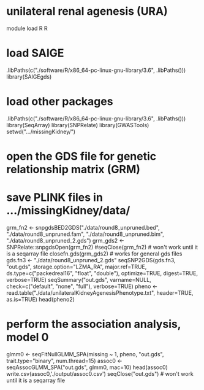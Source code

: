 # unilateral renal agenesis (URA)
module load R
R
# load SAIGE
.libPaths(c("./software/R/x86_64-pc-linux-gnu-library/3.6", .libPaths()))
library(SAIGEgds)
# load other packages
.libPaths(c("./software/R/x86_64-pc-linux-gnu-library/3.6", .libPaths()))
library(SeqArray)
library(SNPRelate)
library(GWASTools)
setwd(".../missingKidney/")
# open the GDS file for genetic relationship matrix (GRM)
# save PLINK files in .../missingKidney/data/
grm_fn2 <- snpgdsBED2GDS("./data/round8_unpruned.bed", "./data/round8_unpruned.fam", "./data/round8_unpruned.bim", "./data/round8_unpruned_2.gds")
grm_gds2 <- SNPRelate::snpgdsOpen(grm_fn2)
#seqClose(grm_fn2) # won't work until it is a seqarray file 
closefn.gds(grm_gds2) # works for general gds files
gds.fn3 <- "./data/round8_unpruned_2.gds"
seqSNP2GDS(gds.fn3, "out.gds", storage.option="LZMA_RA", major.ref=TRUE,
           ds.type=c("packedreal16", "float", "double"), optimize=TRUE, digest=TRUE,
           verbose=TRUE)
seqSummary("out.gds", varname=NULL, check=c("default", "none", "full"),
           verbose=TRUE)
pheno <- read.table("./data/unilateralKidneyAgenesisPhenotype.txt", header=TRUE, as.is=TRUE)
head(pheno2)
# perform the association analysis, model 0
glmm0 <- seqFitNullGLMM_SPA(missing ~ 1, pheno, "out.gds", trait.type="binary", num.thread=15)
assoc0 <- seqAssocGLMM_SPA("out.gds", glmm0, mac=10)
head(assoc0)
write.csv(assoc0,'./output/assoc0.csv')
seqClose("out.gds") # won't work until it is a seqarray file 
